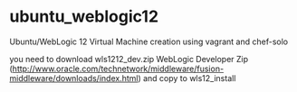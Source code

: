ubuntu_weblogic12
==================

Ubuntu/WebLogic 12 Virtual Machine creation using vagrant and chef-solo

you need to download wls1212_dev.zip WebLogic Developer Zip 
(http://www.oracle.com/technetwork/middleware/fusion-middleware/downloads/index.html) 
and copy to wls12_install
